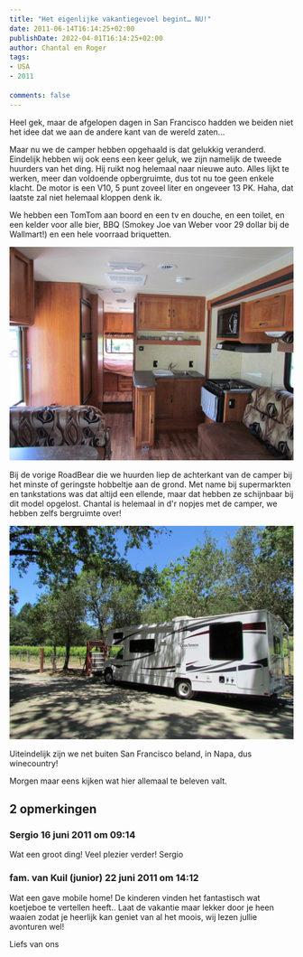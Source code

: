```yaml
---
title: "Het eigenlijke vakantiegevoel begint… NU!"
date: 2011-06-14T16:14:25+02:00
publishDate: 2022-04-01T16:14:25+02:00
author: Chantal en Roger
tags:
- USA
- 2011

comments: false
---
```


Heel gek, maar de afgelopen dagen in San Francisco hadden we beiden niet het idee dat we aan de andere kant van de wereld zaten...

Maar nu we de camper hebben opgehaald is dat gelukkig veranderd. Eindelijk hebben wij ook eens een keer geluk, we zijn namelijk de tweede huurders van het ding. Hij ruikt nog helemaal naar nieuwe auto. Alles lijkt te werken, meer dan voldoende opbergruimte, dus tot nu toe geen enkele klacht. De motor is een V10, 5 punt zoveel liter en ongeveer 13 PK. Haha, dat laatste zal niet helemaal kloppen denk ik.

We hebben een TomTom aan boord en een tv en douche, en een toilet, en een kelder voor alle bier, BBQ (Smokey Joe van Weber voor 29 dollar bij de Wallmart!) en een hele voorraad briquetten.

![Interieur](./images/IMG_0416[3].jpg)

Bij de vorige RoadBear die we huurden liep de achterkant van de camper bij het minste of geringste hobbeltje aan de grond. Met name bij supermarkten en tankstations was dat altijd een ellende, maar dat hebben ze schijnbaar bij dit model opgelost. Chantal is helemaal in d'r nopjes met de camper, we hebben zelfs bergruimte over!

![Napa valley](./images/IMG_0426[3].jpg)

Uiteindelijk zijn we net buiten San Francisco beland, in Napa, dus winecountry!

Morgen maar eens kijken wat hier allemaal te beleven valt.

## 2 opmerkingen

### Sergio 16 juni 2011 om 09:14

Wat een groot ding!
Veel plezier verder!
Sergio

### fam. van Kuil (junior) 22 juni 2011 om 14:12

Wat een gave mobile home! De kinderen vinden het fantastisch wat koetjeboe te vertellen heeft..
Laat de vakantie maar lekker door je heen waaien zodat je heerlijk kan geniet van al het moois, wij lezen jullie avonturen wel!

Liefs van ons

